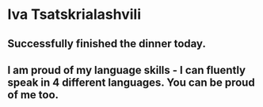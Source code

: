 # Iva Tsatskrialashvili
## Successfully finished the dinner today.
## I am proud of my language skills - I can fluently speak in 4 different languages. You can be proud of me too.


